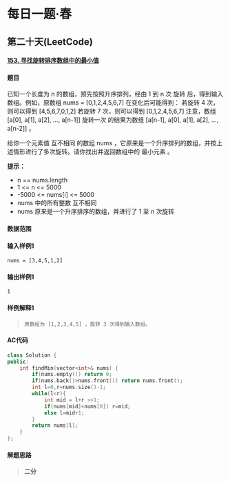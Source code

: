 # 每日一题·春

## 第二十天(LeetCode)

#### [153. 寻找旋转排序数组中的最小值](https://leetcode-cn.com/problems/find-minimum-in-rotated-sorted-array/)

#### 题目

已知一个长度为 n 的数组，预先按照升序排列，经由 1 到 n 次 旋转 后，得到输入数组。例如，原数组 nums = [0,1,2,4,5,6,7] 在变化后可能得到：
若旋转 4 次，则可以得到 [4,5,6,7,0,1,2]
若旋转 7 次，则可以得到 [0,1,2,4,5,6,7]
注意，数组 [a[0], a[1], a[2], ..., a[n-1]] 旋转一次 的结果为数组 [a[n-1], a[0], a[1], a[2], ..., a[n-2]] 。

给你一个元素值 互不相同 的数组 nums ，它原来是一个升序排列的数组，并按上述情形进行了多次旋转。请你找出并返回数组中的 最小元素 。

**提示：**

- n == nums.length
- 1 <= n <= 5000
- -5000 <= nums[i] <= 5000
- nums 中的所有整数 互不相同
- nums 原来是一个升序排序的数组，并进行了 1 至 n 次旋转

#### 数据范围



#### 输入样例1

```
nums = [3,4,5,1,2]
```

#### 输出样例1

```
1
```

#### 样例解释1

> ```
> 原数组为 [1,2,3,4,5] ，旋转 3 次得到输入数组。
> ```

#### AC代码

```c++
class Solution {
public:
    int findMin(vector<int>& nums) {
        if(nums.empty()) return 0;
        if(nums.back()>nums.front()) return nums.front();
        int l=0,r=nums.size()-1;
        while(l<r){
            int mid = l+r >>1;
            if(nums[mid]<nums[0]) r=mid;
            else l=mid+1;
        }
        return nums[l];
    }
};
```

#### 解题思路

> **二分**

>  

